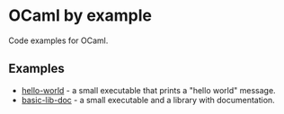 # OCaml by example

Code examples for OCaml.

## Examples

- [hello-world](https://github.com/rizo/ocaml-by-example/tree/main/hello-world) - a small executable that prints a "hello world" message.
- [basic-lib-doc](https://github.com/rizo/ocaml-by-example/tree/main/basic-lib-doc) - a small executable and a library with documentation.

